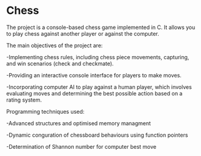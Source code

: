 # Chess
The project is a console-based chess game implemented in C. It allows you to play chess against another player or against the computer.

The main objectives of the project are:

-Implementing chess rules, including chess piece movements, capturing, and win scenarios (check and checkmate).

-Providing an interactive console interface for players to make moves.

-Incorporating computer AI to play against a human player, which involves evaluating moves and determining the best possible action based on a rating system.

Programming techniques used:

-Advanced structures and optimised memory managment

-Dynamic con guration of chessboard behaviours using function pointers
  
-Determination of Shannon number for computer best move
